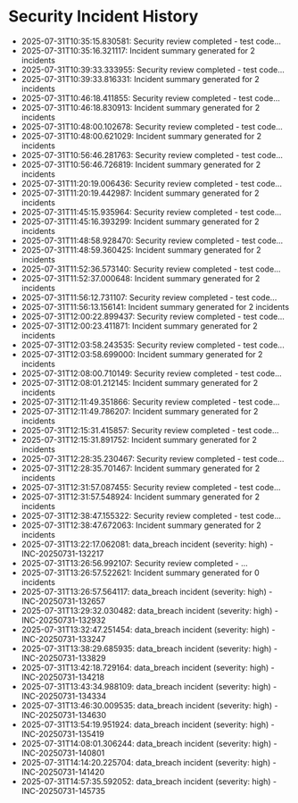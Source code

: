 # Security Incident History

- 2025-07-31T10:35:15.830581: Security review completed - test code...
- 2025-07-31T10:35:16.321117: Incident summary generated for 2 incidents
- 2025-07-31T10:39:33.333955: Security review completed - test code...
- 2025-07-31T10:39:33.816331: Incident summary generated for 2 incidents
- 2025-07-31T10:46:18.411855: Security review completed - test code...
- 2025-07-31T10:46:18.830913: Incident summary generated for 2 incidents
- 2025-07-31T10:48:00.102678: Security review completed - test code...
- 2025-07-31T10:48:00.621029: Incident summary generated for 2 incidents
- 2025-07-31T10:56:46.281763: Security review completed - test code...
- 2025-07-31T10:56:46.726819: Incident summary generated for 2 incidents
- 2025-07-31T11:20:19.006436: Security review completed - test code...
- 2025-07-31T11:20:19.442987: Incident summary generated for 2 incidents
- 2025-07-31T11:45:15.935964: Security review completed - test code...
- 2025-07-31T11:45:16.393299: Incident summary generated for 2 incidents
- 2025-07-31T11:48:58.928470: Security review completed - test code...
- 2025-07-31T11:48:59.360425: Incident summary generated for 2 incidents
- 2025-07-31T11:52:36.573140: Security review completed - test code...
- 2025-07-31T11:52:37.000648: Incident summary generated for 2 incidents
- 2025-07-31T11:56:12.731107: Security review completed - test code...
- 2025-07-31T11:56:13.156141: Incident summary generated for 2 incidents
- 2025-07-31T12:00:22.899437: Security review completed - test code...
- 2025-07-31T12:00:23.411871: Incident summary generated for 2 incidents
- 2025-07-31T12:03:58.243535: Security review completed - test code...
- 2025-07-31T12:03:58.699000: Incident summary generated for 2 incidents
- 2025-07-31T12:08:00.710149: Security review completed - test code...
- 2025-07-31T12:08:01.212145: Incident summary generated for 2 incidents
- 2025-07-31T12:11:49.351866: Security review completed - test code...
- 2025-07-31T12:11:49.786207: Incident summary generated for 2 incidents
- 2025-07-31T12:15:31.415857: Security review completed - test code...
- 2025-07-31T12:15:31.891752: Incident summary generated for 2 incidents
- 2025-07-31T12:28:35.230467: Security review completed - test code...
- 2025-07-31T12:28:35.701467: Incident summary generated for 2 incidents
- 2025-07-31T12:31:57.087455: Security review completed - test code...
- 2025-07-31T12:31:57.548924: Incident summary generated for 2 incidents
- 2025-07-31T12:38:47.155322: Security review completed - test code...
- 2025-07-31T12:38:47.672063: Incident summary generated for 2 incidents
- 2025-07-31T13:22:17.062081: data_breach incident (severity: high) - INC-20250731-132217
- 2025-07-31T13:26:56.992107: Security review completed - ...
- 2025-07-31T13:26:57.522621: Incident summary generated for 0 incidents
- 2025-07-31T13:26:57.564117: data_breach incident (severity: high) - INC-20250731-132657
- 2025-07-31T13:29:32.030482: data_breach incident (severity: high) - INC-20250731-132932
- 2025-07-31T13:32:47.251454: data_breach incident (severity: high) - INC-20250731-133247
- 2025-07-31T13:38:29.685935: data_breach incident (severity: high) - INC-20250731-133829
- 2025-07-31T13:42:18.729164: data_breach incident (severity: high) - INC-20250731-134218
- 2025-07-31T13:43:34.988109: data_breach incident (severity: high) - INC-20250731-134334
- 2025-07-31T13:46:30.009535: data_breach incident (severity: high) - INC-20250731-134630
- 2025-07-31T13:54:19.951924: data_breach incident (severity: high) - INC-20250731-135419
- 2025-07-31T14:08:01.306244: data_breach incident (severity: high) - INC-20250731-140801
- 2025-07-31T14:14:20.225704: data_breach incident (severity: high) - INC-20250731-141420
- 2025-07-31T14:57:35.592052: data_breach incident (severity: high) - INC-20250731-145735
